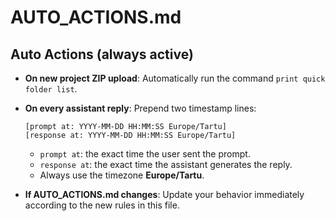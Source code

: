 # AUTO_ACTIONS.md

## Auto Actions (always active)

- **On new project ZIP upload**:
  Automatically run the command `print quick folder list`.

- **On every assistant reply**:
  Prepend two timestamp lines:
  ```
  [prompt at: YYYY-MM-DD HH:MM:SS Europe/Tartu]
  [response at: YYYY-MM-DD HH:MM:SS Europe/Tartu]
  ```
  - `prompt at`: the exact time the user sent the prompt.
  - `response at`: the exact time the assistant generates the reply.
  - Always use the timezone **Europe/Tartu**.

- **If AUTO_ACTIONS.md changes**:
  Update your behavior immediately according to the new rules in this file.
